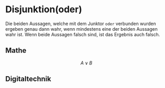 # Disjunktion(oder)
Die beiden Aussagen, welche mit dem Junktor `oder` verbunden wurden ergeben genau dann wahr, wenn mindestens eine der beiden Aussagen wahr ist. Wenn beide Aussagen falsch sind, ist das Ergebnis auch falsch.
## Mathe
$$A\vee B$$
## Digitaltechnik

